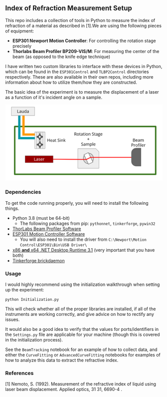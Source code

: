 ## Index of Refraction Measurement Setup

This repo includes a collection of tools in Python to measure the index of refraction of a material as described in [1].We are using the following pieces of equipment:

- **ESP301 Newport Motion Controller**: For controlling the rotation stage precisely
- **Thorlabs Beam Profiler BP209-VIS/M**: For measuring the center of the beam (as opposed to the knife edge technique)

I have written two custom libraries to interface with these devices in Python, which can be found in the `ESP301Control` and `TLBP2Control` directories respectively. These are also available in their own repos, including more information about how to utilize them/how they are constructed.

The basic idea of the experiment is to measure the displacement of a laser as a function of it's incident angle on a sample.

![experimental setup](images/experimental_setup.png)

### Dependencies

To get the code running properly, you will need to install the following things.

- Python 3.8 (must be 64-bit)
	- The following packages from pip: `pythonnet`, `tinkerforge`, `pywin32`
- [ThorLabs Beam Profiler Software](https://www.thorlabs.com/software_pages/ViewSoftwarePage.cfm?Code=Beam)
- [ESP301 Motion Controller Software](https://www.newport.com/p/ESP301-3N)
	- You will also need to install the driver from `C:\Newport\Motion Control\ESP301\Bin\USB Driver\`
- [x86 **and** x64 .NET Desktop Runtime 3.1](https://dotnet.microsoft.com/download/dotnet/3.1) (very important that you have both)
- [Tinkerforge brickdaemon](https://www.tinkerforge.com/en/doc/Downloads.html)

### Usage

I would highly recommend using the initialization walkthrough when setting up the experiment:

```
python Initialization.py
```

This will check whether all of the proper libraries are installed, if all of the instruments are working correctly, and give advice on how to rectify any issues.

It would also be a good idea to verify that the values for ports/identifiers in the `Settings.py` file are applicable for your machine (though this is covered in the initialization process).

See the `BeamTracking` notebook for an example of how to collect data, and either the `CurveFitting` or `AdvancedCurveFitting` notebooks for examples of how to analyze this data to extract the refractive index.

### References

[1] Nemoto, S. (1992). Measurement of the refractive index of liquid using laser beam displacement. Applied optics, 31 31, 6690-4 .
